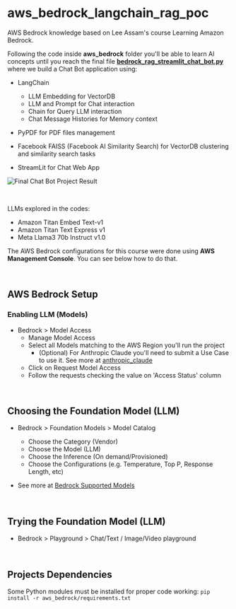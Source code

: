 # aws_bedrock_langchain_rag_poc
AWS Bedrock knowledge based on Lee Assam's course Learning Amazon Bedrock.

Following the code inside **aws_bedrock** folder you'll be able to learn AI concepts until you reach the final file [**bedrock_rag_streamlit_chat_bot.py**](aws_bedrock/bedrock_rag_streamlit_chat_bot.py) where we build a Chat Bot application using:
- LangChain
    - LLM Embedding for VectorDB
    - LLM and Prompt for Chat interaction
    - Chain for Query LLM interaction
    - Chat Message Histories for Memory context
    
- PyPDF for PDF files management

- Facebook FAISS (Facebook AI Similarity Search) for VectorDB clustering and similarity search tasks

- StreamLit for Chat Web App

![Final Chat Bot Project Result](aws_bedrock/bedrock_rag_streamlit_chat_bot.png)

<br />

LLMs explored in the codes:
- Amazon Titan Embed Text-v1
- Amazon Titan Text Express v1
- Meta Llama3 70b Instruct v1.0


The AWS Bedrock configurations for this course were done using **AWS Management Console**.
You can see below how to do that.

<br />

## AWS Bedrock Setup

### Enabling LLM (Models)

- Bedrock > Model Access
    - Manage Model Access
    - Select all Models matching to the AWS Region you'll run the project
        - (Optional) For Anthropic Claude you'll need to submit a Use Case to use it. See more at [anthropic_claude](anthropic_claude/use_case_details.txt)
    - Click on Request Model Access
    - Follow the requests checking the value on 'Access Status' column

<br />

## Choosing the Foundation Model (LLM)

- Bedrock > Foundation Models > Model Catalog
    - Choose the Category (Vendor)
    - Choose the Model (LLM)
    - Choose the Inference (On demand/Provisioned)
    - Choose the Configurations (e.g. Temperature, Top P, Response Length, etc)

- See more at [Bedrock Supported Models](https://docs.aws.amazon.com/bedrock/latest/userguide/models-supported.html)
<br />

## Trying the Foundation Model (LLM)

- Bedrock > Playground > Chat/Text / Image/Video playground

<br />

## Projects Dependencies

Some Python modules must be installed for proper code working: ```pip install -r aws_bedrock/requirements.txt```

